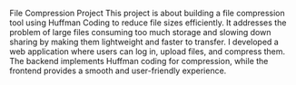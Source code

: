File Compression Project
This project is about building a file compression tool using Huffman Coding to reduce file sizes efficiently. It addresses the problem of large files consuming too much storage and slowing down sharing by making them lightweight and faster to transfer. I developed a web application where users can log in, upload files, and compress them. The backend implements Huffman coding for compression, while the frontend provides a smooth and user-friendly experience.
